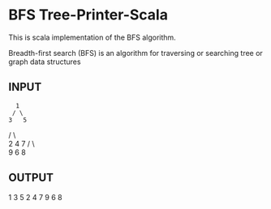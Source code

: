 # BFS Tree-Printer-Scala

This is scala implementation of the BFS algorithm.
 
Breadth-first search (BFS) is an algorithm for traversing or searching tree or graph data structures

INPUT
-
      1
     / \
    3   5
   / \   \
  2   4   7
 / \   \
9   6   8


OUTPUT
-
1
3 5
2 4 7
9 6 8 